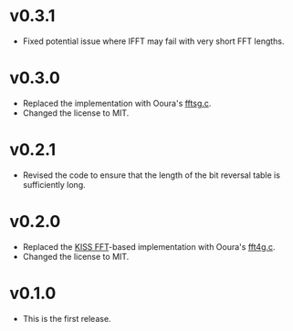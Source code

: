 # v0.3.1

* Fixed potential issue where IFFT may fail with very short FFT lengths.



# v0.3.0

* Replaced the implementation with Ooura's [fftsg.c](https://github.com/sinshu/ooura-fft/blob/main/fft/fftsg.c).
* Changed the license to MIT.



# v0.2.1

* Revised the code to ensure that the length of the bit reversal table is sufficiently long.



# v0.2.0

* Replaced the [KISS FFT](https://github.com/mborgerding/kissfft)-based implementation with Ooura's [fft4g.c](https://github.com/sinshu/ooura-fft/blob/main/fft/fft4g.c).
* Changed the license to MIT.



# v0.1.0

* This is the first release.
